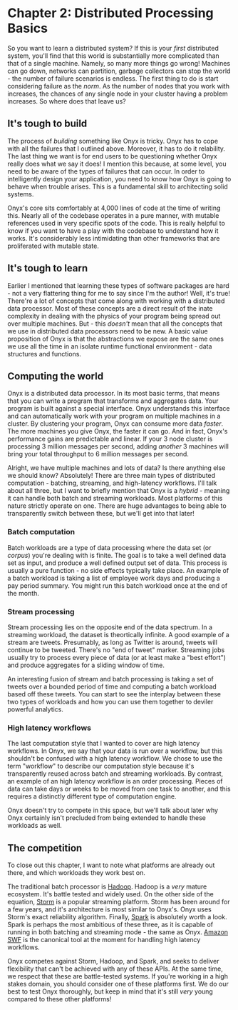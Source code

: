 # Chapter 2: Distributed Processing Basics

So you want to learn a distributed system? If this is your *first* distributed system, you'll find that this world is substantially more complicated than that of a single machine. Namely, so many more things go wrong! Machines can go down, networks can partition, garbage collectors can stop the world - the number of failure scenarios is endless. The first thing to do is start considering failure as the *norm*. As the number of nodes that you work with increases, the chances of any single node in your cluster having a problem increases. So where does that leave us?

## It's tough to build

The process of *building* something like Onyx is tricky. Onyx has to cope with all the failures that I outlined above. Moreover, it has to do it relability. The last thing we want is for end users to be questioning whether Onyx really does what we say it does! I mention this because, at some level, you need to be aware of the types of failures that can occur. In order to intelligently design your application, you need to know how Onyx is going to behave when trouble arises. This is a fundamental skill to architecting solid systems.

Onyx's core sits comfortably at 4,000 lines of code at the time of writing this. Nearly all of the codebase operates in a pure manner, with mutable references used in very specific spots of the code. This is really helpful to know if you want to have a play with the codebase to understand how it works. It's considerably less intimidating than other frameworks that are proliferated with mutable state.

## It's tough to learn

Earlier I mentioned that learning these types of software packages are hard - not a very flattering thing for me to say since I'm the author! Well, it's true! There're a lot of concepts that come along with working with a distributed data processor. Most of these concepts are a direct result of the inate complexity in dealing with the physics of your program being spread out over multiple machines. But - this *doesn't* mean that all the concepts that we use in distributed data processors need to be new. A basic value proposition of Onyx is that the abstractions we expose are the same ones we use all the time in an isolate runtime functional environment - data structures and functions.

## Computing the world

Onyx is a distributed data processor. In its most basic terms, that means that you can write a program that transforms and aggregates data. Your program is built against a special interface. Onyx understands this interface and can automatically work with your program on multiple machines in a cluster. By clustering your program, Onyx can consume more data *faster*. The more machines you give Onyx, the faster it can go. And in fact, Onyx's performance gains are predictable and linear. If your 3 node cluster is processing 3 million messages per second, adding *another* 3 machines will bring your total throughput to 6 million messages per second.

Alright, we have multiple machines and lots of data? Is there anything else we should know? Absolutely! There are three main types of distributed computation - batching, streaming, and high-latency workflows. I'll talk about all three, but I want to briefly mention that Onyx is a *hybrid* - meaning it can handle both batch and streaming workloads. Most platforms of this nature strictly operate on one. There are huge advantages to being able to transparently switch between these, but we'll get into that later!

### Batch computation

Batch workloads are a type of data processing where the data set (or *corpus*) you're dealing with is finite. The goal is to take a well defined data set as input, and produce a well defined output set of data. This process is usually a pure function - no side effects typically take place. An example of a batch workload is taking a list of employee work days and producing a pay period summary. You might run this batch workload once at the end of the month.

### Stream processing

Stream processing lies on the opposite end of the data spectrum. In a streaming workload, the dataset is theortically infinite. A good example of a stream are tweets. Presumably, as long as Twitter is around, tweets will continue to be tweeted. There's no "end of tweet" marker. Streaming jobs usually try to process every piece of data (or at least make a "best effort") and produce aggregates for a sliding window of time.

An interesting fusion of stream and batch processing is taking a set of tweets over a bounded period of time and computing a batch workload based off these tweets. You can start to see the interplay between these two types of workloads and how you can use them together to deviler powerful analytics.

### High latency workflows

The last computation style that I wanted to cover are high latency workflows. In Onyx, we say that your data is run over a workflow, but this shouldn't be confused with a high latency workflow. We chose to use the term "workflow" to describe our computation style because it's transparently reused across batch and streaming workloads. By contrast, an example of an high latency workflow is an order processing. Pieces of data can take days or weeks to be moved from one task to another, and this requires a distinctly different type of computation engine.

Onyx doesn't try to compete in this space, but we'll talk about later why Onyx certainly isn't precluded from being extended to handle these workloads as well.

## The competition

To close out this chapter, I want to note what platforms are already out there, and which workloads they work best on.

The traditional batch processor is [Hadoop](https://hadoop.apache.org/). Hadoop is a *very* mature ecosystem. It's battle tested and widely used. On the other side of the equation, [Storm](https://storm.apache.org/) is a popular streaming platform. Storm has been around for a few years, and it's architecture is most similar to Onyx's. Onyx uses Storm's exact reliability algorithm. Finally, [Spark](https://spark.apache.org/) is absolutely worth a look. Spark is perhaps the most ambitious of these three, as it is capable of running in both batching and streaming mode - the same as Onyx. [Amazon SWF](http://aws.amazon.com/swf/) is the canonical tool at the moment for handling high latency workflows.

Onyx competes against Storm, Hadoop, and Spark, and seeks to deliver flexibility that can't be achieved with any of these APIs. At the same time, we respect that these are battle-tested systems. If you're working in a high stakes domain, you should consider one of these platforms first. We do our best to test Onyx thoroughly, but keep in mind that it's still *very* young compared to these other platforms!
